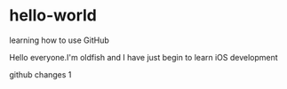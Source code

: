 # hello-world
learning how to use GitHub

Hello everyone.I'm oldfish and I have just begin to learn iOS development

github changes 1
